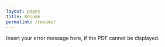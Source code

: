 ```yaml
---
layout: pages
title: Résumé
permalink: /resume/
---
```


<object width="400" height="500" type="application/pdf" data="/Contract.pdf?#zoom=85&scrollbar=0&toolbar=0&navpanes=0">
    <p>Insert your error message here, if the PDF cannot be displayed.</p>
</object>

